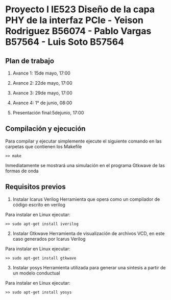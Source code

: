# Proyecto I IE523 Diseño de la capa PHY de la interfaz PCIe - Yeison Rodriguez B56074 - Pablo Vargas B57564 - Luis Soto B57564

## Plan de trabajo
1. Avance 1: 15de mayo, 17:00

2. Avance 2: 22de mayo, 17:00

3. Avance 3: 29de mayo, 17:00

4. Avance 4: 1° de junio, 08:00

5. Presentación final:5dejunio, 17:00


## Compilación y ejecución
Para compilar y ejecutar simplemente ejecute el siguiente comando en las carpetas que contienen los Makefile
```
>> make
```
Inmediatamente se mostrará una simulación en el programa Gtkwave de las formas de onda

## Requisitos previos

1. Instalar Icarus Verilog
Herramienta que opera como un compilador de código escrito en verilog

Para instalar en Linux ejecutar:
```
>> sudo apt-get install iverilog
```

2. Instalar Gtkwave
Herramienta de visualización de archivos VCD, en este caso generados por Icarus Verilog 

Para instalar en Linux ejecutar:
```
>> sudo apt-get install gtkwave
```

3. Instalar yosys
Herramienta utilizada para generar una síntesis a partir de un modelo conductual

Para instalar en Linux ejecutar:
```
>> sudo apt-get install yosys
```

